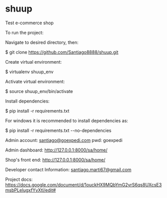 # shuup
Test e-commerce shop

To run the project:

Navigate to desired directory, then:

$ git clone https://github.com/Santiago8888/shuup.git


Create virtual environment:

$ virtualenv shuup_env


Activate virtual environment:

$ source shuup_env/bin/activate


Install dependencies:

$ pip install -r requirements.txt


For windows it is recommended to install dependencies as:

$ pip install -r requirements.txt --no-dependencies

Admin account:
santiago@goexpedi.com
pwd: goexpedi

Admin dashboard: 
http://127.0.0.1:8000/sa/home/

Shop's front end:
http://127.0.0.1:8000/sa/home/

Developer contact Information:
santiago.marti67@gmail.com

Project docs:
https://docs.google.com/document/d/1ouckHX9MQbYmG2yrS6qs8UXcsE3msbPLelugxfYvXtI/edit#
